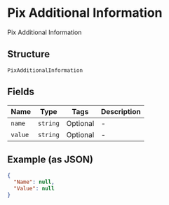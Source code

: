 
# Pix Additional Information

Pix Additional Information

## Structure

`PixAdditionalInformation`

## Fields

| Name | Type | Tags | Description |
|  --- | --- | --- | --- |
| `name` | `string` | Optional | - |
| `value` | `string` | Optional | - |

## Example (as JSON)

```json
{
  "Name": null,
  "Value": null
}
```

